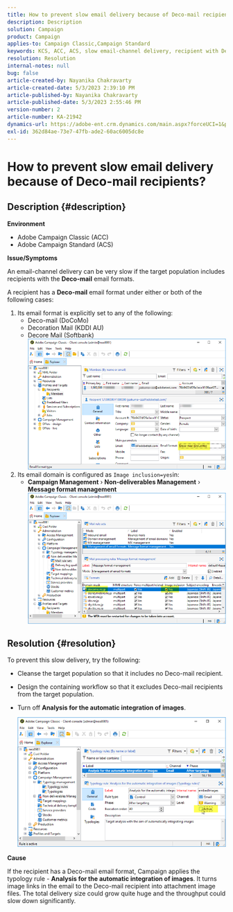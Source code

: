 ```yaml
---
title: How to prevent slow email delivery because of Deco-mail recipients?
description: Description
solution: Campaign
product: Campaign
applies-to: Campaign Classic,Campaign Standard
keywords: KCS, ACC, ACS, slow email-channel delivery, recipient with Deco-mail email format, Performance, Throughput
resolution: Resolution
internal-notes: null
bug: false
article-created-by: Nayanika Chakravarty
article-created-date: 5/3/2023 2:39:10 PM
article-published-by: Nayanika Chakravarty
article-published-date: 5/3/2023 2:55:46 PM
version-number: 2
article-number: KA-21942
dynamics-url: https://adobe-ent.crm.dynamics.com/main.aspx?forceUCI=1&pagetype=entityrecord&etn=knowledgearticle&id=707ebc3c-c0e9-ed11-a7c6-6045bd006b25
exl-id: 362d84ae-73e7-47fb-ade2-60ac6005dc8e
---
```

# How to prevent slow email delivery because of Deco-mail recipients?

## Description {#description}


<b>Environment</b>

- Adobe Campaign Classic (ACC)
- Adobe Campaign Standard (ACS)


<b>Issue/Symptoms</b>

An email-channel delivery can be very slow if the target population includes recipients with the <b>Deco-mail</b> email formats.

A recipient has a <b>Deco-mail</b> email format under either or both of the following cases:

1. Its email format is explicitly set to any of the following:
    - Deco-mail (DoCoMo)
    - Decoration Mail (KDDI AU)
    - Decore Mail (Softbank)         ![](assets/___727ebc3c-c0e9-ed11-a7c6-6045bd006b25___.png)
2. Its email domain is configured as `Image inclusion=yes`in:
    - <b>Campaign Management</b> › <b>Non-deliverables Management</b> › <b>Message format management</b>        ![](assets/___c4d8b442-c0e9-ed11-a7c6-6045bd006b25___.png)



## Resolution {#resolution}


To prevent this slow delivery, try the following:

- Cleanse the target population so that it includes no Deco-mail recipient.
- Design the containing workflow so that it excludes Deco-mail recipients from the target population.
- Turn off <b>Analysis for the automatic integration of images</b>.

    
    ![](assets/6f31278e-55e4-ed11-a7c7-6045bd006b4b.png)


<b>Cause</b>

If the recipient has a Deco-mail email format, Campaign applies the typology rule - <b>Analysis for the automatic integration of images</b>. It turns image links in the email to the Deco-mail recipient into attachment image files. The total delivery size could grow quite huge and the throughput could slow down significantly.
